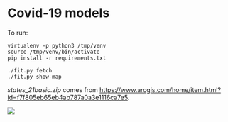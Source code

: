 # Covid-19 models

To run:

```
virtualenv -p python3 /tmp/venv
source /tmp/venv/bin/activate
pip install -r requirements.txt

./fit.py fetch
./fit.py show-map
```

*states_21basic.zip* comes from https://www.arcgis.com/home/item.html?id=f7f805eb65eb4ab787a0a3e1116ca7e5.

![](https://www.dropbox.com/s/a5gc5ybe6juilbb/2020-03-18.png?raw=1)



